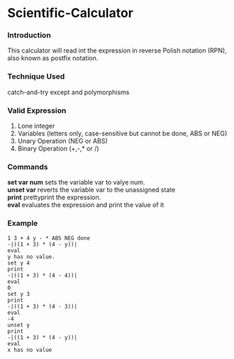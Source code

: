 # Scientific-Calculator

### Introduction
This calculator will read int the expression in reverse Polish notation (RPN), also known as postfix notation. 

### Technique Used
catch-and-try except and polymorphisms 

### Valid Expression
1. Lone integer
2. Variables (letters only, case-sensitive but cannot be done, ABS or NEG)
3. Unary Operation (NEG or ABS)
4. Binary Operation (+,-,* or /)

### Commands
**set var num** sets the variable var to valye num. <br />
**unset var** reverts the variable var to the unassigned state<br />
**print** prettyprint the expression.<br />
**eval** evaluates the expression and print the value of it<br />

### Example
```
1 3 + 4 y - * ABS NEG done
-|((1 + 3) * (4 - y))|
eval
y has no value.
set y 4
print
-|((1 + 3) * (4 - 4))|
eval
0
set y 3
print
-|((1 + 3) * (4 - 3))|
eval
-4
unset y
print
-|((1 + 3) * (4 - y))|
eval
x has no value
```
